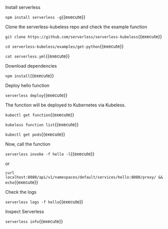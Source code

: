Install serverless

`npm install serverless -g`{{execute}}

Clone the serverless-kubeless repo and check the example function

`git clone https://github.com/serverless/serverless-kubeless`{{execute}}

`cd serverless-kubeless/examples/get-python`{{execute}}

`cat serverless.yml`{{execute}}

Download dependencies

`npm install`{{execute}}

Deploy hello function

`serverless deploy`{{execute}}

The function will be deployed to Kubernetes via Kubeless.

`kubectl get function`{{execute}}

`kubeless function list`{{execute}}

`kubectl get pods`{{execute}}

Now, call the function

`serverless invoke -f hello -l`{{execute}}

or

`curl localhost:8080/api/v1/namespaces/default/services/hello:8080/proxy/ && echo`{{execute}}

Check the logs

`serverless logs -f hello`{{execute}}

Inspect Serverless

`serverless info`{{execute}}
